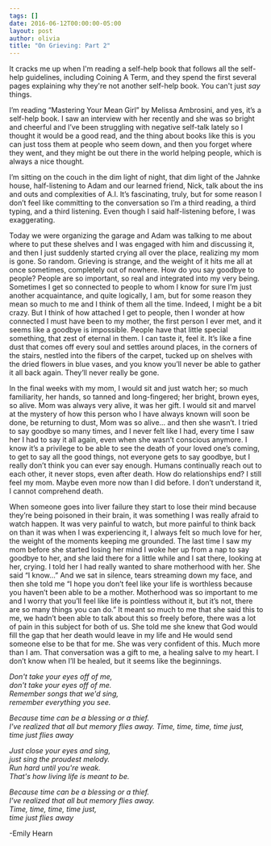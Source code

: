 ```yaml
---
tags: []
date: 2016-06-12T00:00:00-05:00
layout: post
author: olivia
title: "On Grieving: Part 2"
---
```


It cracks me up when I'm reading a self-help book that follows all the self-help guidelines, including Coining A Term, and they spend the first several pages explaining why they're not another self-help book. You can't just _say_ things.

I’m reading “Mastering Your Mean Girl” by Melissa Ambrosini, and yes, it’s a self-help book. I saw an interview with her recently and she was so bright and cheerful and I’ve been struggling with negative self-talk lately so I thought it would be a good read, and the thing about books like this is you can just toss them at people who seem down, and then you forget where they went, and they might be out there in the world helping people, which is always a nice thought.

I’m sitting on the couch in the dim light of night, that dim light of the Jahnke house, half-listening to Adam and our learned friend, Nick, talk about the ins and outs and complexities of A.I. It’s fascinating, truly, but for some reason I don’t feel like committing to the conversation so I’m a third reading, a third typing, and a third listening. Even though I said half-listening before, I was exaggerating.

Today we were organizing the garage and Adam was talking to me about where to put these shelves and I was engaged with him and discussing it, and then I just suddenly started crying all over the place, realizing my mom is gone. So random. Grieving is strange, and the weight of it hits me all at once sometimes, completely out of nowhere. How do you say goodbye to people? People are so important, so real and integrated into my very being. Sometimes I get so connected to people to whom I know for sure I’m just another acquaintance, and quite logically, I am, but for some reason they mean so much to me and I think of them all the time. Indeed, I might be a bit crazy. But I think of how attached I get to people, then I wonder at how connected I must have been to my mother, the first person I ever met, and it seems like a goodbye is impossible. People have that little special something, that zest of eternal in them. I can taste it, feel it. It’s like a fine dust that comes off every soul and settles around places, in the corners of the stairs, nestled into the fibers of the carpet, tucked up on shelves with the dried flowers in blue vases, and you know you’ll never be able to gather it all back again. They’ll never really be gone.

In the final weeks with my mom, I would sit and just watch her; so much familiarity, her hands, so tanned and long-fingered; her bright, brown eyes, so alive. Mom was always very alive, it was her gift. I would sit and marvel at the mystery of how this person who I have always known will soon be done, be returning to dust, Mom was so alive… and then she wasn’t. I tried to say goodbye so many times, and I never felt like I had, every time I saw her I had to say it all again, even when she wasn’t conscious anymore. I know it’s a privilege to be able to see the death of your loved one’s coming, to get to say all the good things, not everyone gets to say goodbye, but I really don’t think you can ever say enough. Humans continually reach out to each other, it never stops, even after death. How do relationships end? I still feel my mom. Maybe even more now than I did before. I don’t understand it, I cannot comprehend death.

When someone goes into liver failure they start to lose their mind because they’re being poisoned in their brain, it was something I was really afraid to watch happen. It was very painful to watch, but more painful to think back on than it was when I was experiencing it, I always felt so much love for her, the weight of the moments keeping me grounded. The last time I saw my mom before she started losing her mind I woke her up from a nap to say goodbye to her, and she laid there for a little while and I sat there, looking at her, crying. I told her I had really wanted to share motherhood with her. She said “I know…” And we sat in silence, tears streaming down my face, and then she told me “I hope you don’t feel like your life is worthless because you haven’t been able to be a mother. Motherhood was so important to me and I worry that you’ll feel like life is pointless without it, but it’s not, there are so many things you can do.” It meant so much to me that she said this to me, we hadn’t been able to talk about this so freely before, there was a lot of pain in this subject for both of us. She told me she knew that God would fill the gap that her death would leave in my life and He would send someone else to be that for me. She was very confident of this. Much more than I am. That conversation was a gift to me, a healing salve to my heart. I don’t know when I’ll be healed, but it seems like the beginnings.

_Don't take your eyes off of me,  
don't take your eyes off of me.  
Remember songs that we'd sing,  
remember everything you see._

_Because time can be a blessing or a thief.  
I've realized that all but memory flies away.
Time, time, time, time just,  
time just flies away_

_Just close your eyes and sing,  
just sing the proudest melody.  
Run hard until you're weak.  
That's how living life is meant to be._

_Because time can be a blessing or a thief.  
I've realized that all but memory flies away.  
Time, time, time, time just,  
time just flies away_

-Emily Hearn
